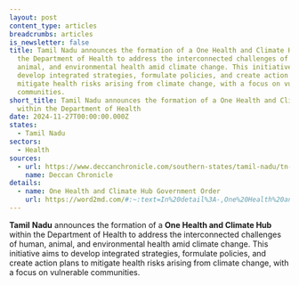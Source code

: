 ```yaml
---
layout: post
content_type: articles
breadcrumbs: articles
is_newsletter: false
title: Tamil Nadu announces the formation of a One Health and Climate Hub within
  the Department of Health to address the interconnected challenges of human,
  animal, and environmental health amid climate change. This initiative aims to
  develop integrated strategies, formulate policies, and create action plans to
  mitigate health risks arising from climate change, with a focus on vulnerable
  communities.
short_title: Tamil Nadu announces the formation of a One Health and Climate Hub
  within the Department of Health
date: 2024-11-27T00:00:00.000Z
states:
  - Tamil Nadu
sectors:
  - Health
sources:
  - url: https://www.deccanchronicle.com/southern-states/tamil-nadu/tn-sets-up-one-health-and-climate-hub-to-address-health-challenges-of-climate-change-1840412
    name: Deccan Chronicle
details:
  - name: One Health and Climate Hub Government Order
    url: https://word2md.com/#:~:text=In%20detail%3A-,One%20Health%20and%20Climate%20Hub%20Government%20Order,-Climate%20Change%20%26%20Energy
---
```

**Tamil** **Nadu** announces the formation of a **One Health and Climate Hub** within the Department of Health to address the interconnected challenges of human, animal, and environmental health amid climate change. This initiative aims to develop integrated strategies, formulate policies, and create action plans to mitigate health risks arising from climate change, with a focus on vulnerable communities. 

